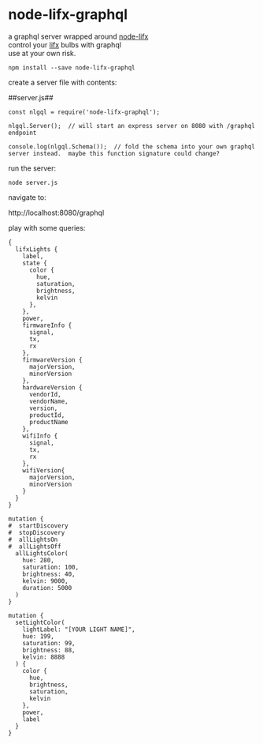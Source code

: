 # node-lifx-graphql
a graphql server wrapped around <a href="https://github.com/MariusRumpf/node-lifx">node-lifx</a></br>
control your <a href="http://www.lifx.com/">lifx</a> bulbs with graphql</br>
use at your own risk.</br>

```npm install --save node-lifx-graphql```

create a server file with contents:   

##server.js##
```
const nlgql = require('node-lifx-graphql');

nlgql.Server();  // will start an express server on 8080 with /graphql endpoint

console.log(nlgql.Schema());  // fold the schema into your own graphql server instead.  maybe this function signature could change?
```

run the server:

```node server.js```

navigate to:

http://localhost:8080/graphql

play with some queries:

```
{
  lifxLights {
    label,
    state {
      color {
      	hue,
        saturation,
        brightness,
        kelvin
      },
    },
    power,
    firmwareInfo {
      signal,
      tx,
      rx
    },
    firmwareVersion {
      majorVersion,
      minorVersion
    },
    hardwareVersion {
      vendorId,
      vendorName,
      version,
      productId,
      productName
    },
    wifiInfo {
      signal,
      tx,
      rx
    },
    wifiVersion{
      majorVersion,
      minorVersion
    }
  }
}
```
```
mutation {
#  startDiscovery
#  stopDiscovery
#  allLightsOn
#  allLightsOff
  allLightsColor(
    hue: 280, 
    saturation: 100, 
    brightness: 40, 
    kelvin: 9000, 
    duration: 5000
  )
}
```
```
mutation {
  setLightColor(
    lightLabel: "[YOUR LIGHT NAME]",
    hue: 199,
    saturation: 99,
    brightness: 88,
    kelvin: 8888
  ) {
    color {
      hue,
      brightness,
      saturation,
      kelvin
    },
    power,
    label
  }
}
```
